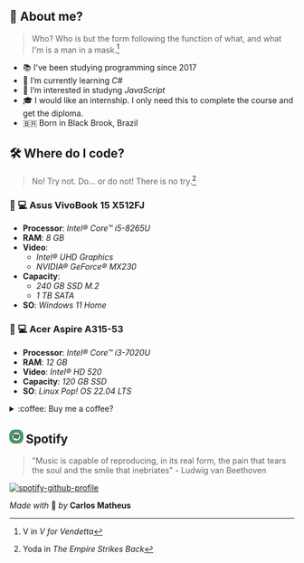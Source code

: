 ## :zombie: About me?  
> Who? Who is but the form following the function of what, and what I'm is a man in a mask.[^1]
> [^1]: V in _V for Vendetta_  

* :books: I've been studying programming since 2017
* :seedling: I’m currently learning _C#_
* :telescope: I’m interested in studyng _JavaScript_
* :mortar_board: I would like an internship. I only need this to complete the course and get the diploma.
* :brazil: Born in Black Brook, Brazil

## :hammer_and_wrench: Where do I code?  
> No! Try not. Do... or do not! There is no try.[^2]
> [^2]: Yoda in _The Empire Strikes Back_  

### :small_blue_diamond: :computer: **Asus VivoBook 15 X512FJ**  
  * **Processor**: _Intel® Core™ i5-8265U_
  * **RAM**: _8 GB_
  * **Video**:
    * _Intel® UHD Graphics_
    * _NVIDIA® GeForce® MX230_
  * **Capacity**:
    * _240 GB SSD M.2_
    * _1 TB SATA_
  * **SO**: _Windows 11 Home_

### :small_blue_diamond: :computer: **Acer Aspire A315-53**  
  * **Processor**: _Intel® Core™ i3-7020U_
  * **RAM**: _12 GB_
  * **Video**: _Intel® HD 520_
  * **Capacity**: _120 GB SSD_
  * **SO**: _Linux_ _Pop! OS 22.04 LTS_

<details>
<summary>:coffee: Buy me a coffee?</summary>
  <picture>
    <img src="./QRCoffee.png" alt="Buy-me-a-coffee?">
  </picture>
	
	> "People say money can’t buy happiness. They lie. Money buys coffee, coffee makes me happy!"
</details>

##   <img src="./iconSpotify.png" alt="SpotifyIcon"> **Spotify**   
> "Music is capable of reproducing, in its real form, the pain that tears the soul and the smile that inebriates" - Ludwig van Beethoven   

[![spotify-github-profile](https://spotify-github-profile.vercel.app/api/view?uid=31hkxmpk44xjskoaw557hpy5jggy&cover_image=false&theme=default&show_offline=false&background_color=121212&interchange=false&bar_color=ff9400&bar_color_cover=false)](https://spotify.link/rw75X2CmIDb)

_Made with_ :brain: _by_ **Carlos Matheus**
